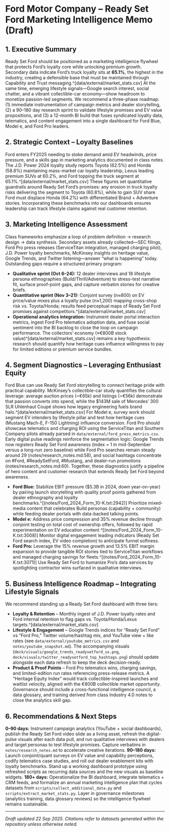 # Ford Motor Company – Ready Set Ford Marketing Intelligence Memo (Draft)

## 1. Executive Summary
Ready Set Ford should be positioned as a marketing intelligence flywheel that protects Ford’s loyalty core while unlocking premium growth. Secondary data indicate Ford’s truck loyalty sits at **65.1%**, the highest in the industry, creating a defensible base that must be maintained through Capability and Trust messaging.^[data/external/market_stats.csv] At the same time, emerging lifestyle signals—Google search interest, social chatter, and a vibrant collectible-car economy—show headroom to monetize passion-led segments. We recommend a three-phase roadmap: (1) immediate instrumentation of campaign metrics and dealer storytelling, (2) a 90–180 day research sprint to validate lifestyle promises and EV value propositions, and (3) a 12-month BI build that fuses syndicated loyalty data, telematics, and content engagement into a single dashboard for Ford Blue, Model e, and Ford Pro leaders.

## 2. Strategic Context – Loyalty Baselines
Ford enters FY2025 needing to stoke demand amid EV headwinds, price pressure, and a skills gap in marketing analytics documented in class notes. The J.D. Power 2024 loyalty study reports Toyota (62.5%) and Honda (58.8%) maintaining mass-market car loyalty leadership, Lexus leading premium SUVs at 60.2%, and Ford topping the truck segment at 65.1%.^[data/external/market_stats.csv] These figures set quantitative guardrails around Ready Set Ford’s promises: any erosion in truck loyalty risks delivering the segment to Toyota (60.8%), while to gain SUV share Ford must displace Honda (64.2%) with differentiated Brand + Adventure stories. Incorporating these benchmarks into our dashboards ensures leadership can track lifestyle claims against real customer retention.

## 3. Marketing Intelligence Assessment
Class frameworks emphasize a loop of problem definition → research design → data synthesis. Secondary assets already collected—SEC filings, Ford Pro press releases (ServiceTitan integration, managed charging pilot), J.D. Power loyalty benchmarks, McKinsey insights on heritage value, Google Trends, and Twitter listening—answer “what is happening” today. Outstanding gaps require a structured primary program:
- **Qualitative sprint (Oct 6–24):** 12 dealer interviews and 18 lifestyle persona ethnographies (Build/Thrill/Adventure) to stress-test narrative fit, surface proof-point gaps, and capture verbatim stories for creative briefs.
- **Quantitative sprint (Nov 3–21):** Conjoint survey (n≈800) on EV price/value mixes plus a loyalty pulse (n≈1,200) mapping cross-shop risk vs. Toyota/Honda; results feed perceptual maps of Ready Set Ford promises against competitors.^[data/external/market_stats.csv]
- **Operational analytics integration:** Instrument dealer portal interaction metrics, ingest Ford Pro telematics adoption data, and fuse social sentiment into the BI backlog to close the loop on campaign performance.
The collectors’ economy (≈€800B stock value)^[data/external/market_stats.csv] remains a key hypothesis: research should quantify how heritage cues influence willingness to pay for limited editions or premium service bundles.

## 4. Segment Diagnostics – Leveraging Enthusiast Equity
Ford Blue can use Ready Set Ford storytelling to connect heritage pride with practical capability. McKinsey’s collectible-car study quantifies the cultural leverage: average auction prices (~€65k) and listings (~€56k) demonstrate that passion converts into spend, while the $143M sale of Mercedes’ 300 SLR Uhlenhaut Coupé shows how legacy engineering fuels brand halo.^[data/external/market_stats.csv] For Model e, survey work should segment EV intenders by lifestyle pillar and test how heritage cues (Mustang Mach-E, F-150 Lightning) influence conversion. Ford Pro should showcase telematics and charging ROI using the ServiceTitan and Southern Company pilots already parsed in `data/external/ford_press_metrics.csv`. Early digital pulse readings reinforce the segmentation logic: Google Trends now registers Ready Set Ford awareness (index = 1 in mid-September versus a long-run zero baseline) while Ford Pro searches remain steady around 29 (notes/research_notes.md:58), and social hashtags concentrate on #Ford, #ReadySetFord, #Mustang, and dealer-run promotions (notes/research_notes.md:60). Together, these diagnostics justify a pipeline of hero content and customer research that extends Ready Set Ford beyond awareness.

- **Ford Blue:** Stabilize EBIT pressure ($5.3B in 2024, down year-on-year) by pairing launch storytelling with quality proof points gathered from dealer ethnography and loyalty benchmarks.^[(notes/Ford_2024_Form_10-K.txt:2942)] Prioritize mixed-media content that celebrates Build personas (capability + community) while feeding dealer portals with data-backed talking points.
- **Model e:** Address price compression and 35% revenue decline through conjoint testing on total cost of ownership offers, followed by rapid experimentation on EV education content.^[(notes/Ford_2024_Form_10-K.txt:3008)] Monitor digital engagement leading indicators (Ready Set Ford search index, EV video completion) to anticipate funnel softness.
- **Ford Pro:** Leverage the 15% revenue growth and 13.5% EBIT margin expansion to provide tangible ROI stories tied to ServiceTitan workflows and managed charging savings for fleets.^[(notes/Ford_2024_Form_10-K.txt:3071)] Use Ready Set Ford to humanize Pro’s data services by spotlighting contractor wins surfaced in qualitative interviews.

## 5. Business Intelligence Roadmap – Integrating Lifestyle Signals
We recommend standing up a Ready Set Ford dashboard with three tiers:
- **Loyalty & Retention** – Monthly ingest of J.D. Power loyalty rates and Ford internal retention to flag gaps vs. Toyota/Honda/Lexus targets.^[data/external/market_stats.csv]
- **Lifestyle & Engagement** – Google Trends indices for “Ready Set Ford” vs “Ford Pro,” Twitter volume/hashtag mix, and YouTube view + like rates (see `data/external/youtube_metrics.csv` and `notes/youtube_snapshot.md`). The accompanying visuals (`deck/visuals/google_trends_readysetford_us.png`, `deck/visuals/twitter_readysetford_top_hashtags.png`) should update alongside each data refresh to keep the deck decision-ready.
- **Product & Proof Points** – Ford Pro telematics wins, charging savings, and limited-edition run rates referencing press-release metrics. A “Heritage Equity Index” would track collectible-inspired launches and waitlist velocity, aligned with the €800B collectible market opportunity.
Governance should include a cross-functional intelligence council, a data glossary, and training derived from class Industry 4.0 notes to close the analytics skill gap.

## 6. Recommendations & Next Steps
**0–90 days:** Instrument campaign analytics (YouTube + social dashboards), publish the Ready Set Ford video slide as a living asset, refresh the digital-pulse visuals after each data pull, and run qualitative interviews with dealers and target personas to test lifestyle promises. Capture verbatims in `notes/research_notes.md` to accelerate creative iterations.
**90–180 days:** Launch conjoint/quant surveys on EV value and capability perceptions, codify telematics case studies, and roll out dealer enablement kits with loyalty benchmarks. Stand up a working dashboard prototype using refreshed scripts as recurring data sources and the new visuals as baseline widgets.
**180+ days:** Operationalize the BI dashboard, integrate telematics + CRM feeds, and formalize an annual marketing intelligence plan that cycles datasets from `scripts/collect_additional_data.py` and `scripts/extract_market_stats.py`. Layer in governance milestones (analytics training, data glossary reviews) so the intelligence flywheel remains sustainable.

---
*Draft updated 22 Sep 2025. Citations refer to datasets generated within the repository unless otherwise noted.*
